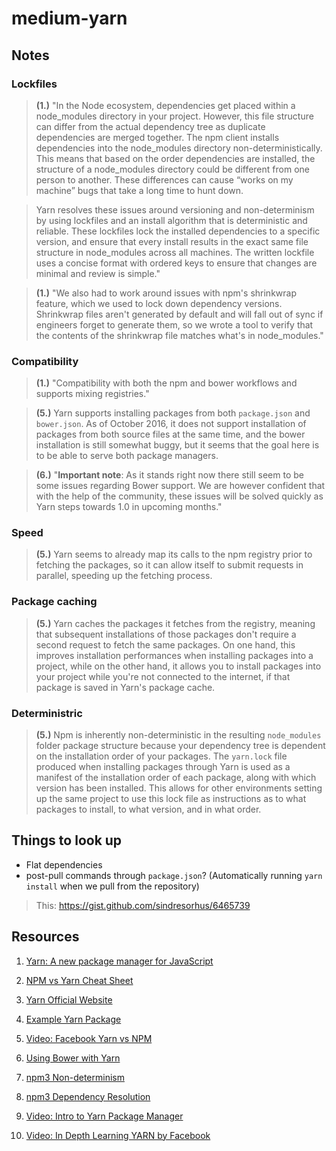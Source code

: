 # medium-yarn

## Notes

### Lockfiles

> **(1.)** "In the Node ecosystem, dependencies get placed within a node_modules directory in your project. However, this file structure can differ from the actual dependency tree as duplicate dependencies are merged together. The npm client installs dependencies into the node_modules directory non-deterministically. This means that based on the order dependencies are installed, the structure of a node_modules directory could be different from one person to another. These differences can cause “works on my machine” bugs that take a long time to hunt down.

> Yarn resolves these issues around versioning and non-determinism by using lockfiles and an install algorithm that is deterministic and reliable. These lockfiles lock the installed dependencies to a specific version, and ensure that every install results in the exact same file structure in node_modules across all machines. The written lockfile uses a concise format with ordered keys to ensure that changes are minimal and review is simple."


> **(1.)** "We also had to work around issues with npm's shrinkwrap feature, which we used to lock down dependency versions. Shrinkwrap files aren't generated by default and will fall out of sync if engineers forget to generate them, so we wrote a tool to verify that the contents of the shrinkwrap file matches what's in node_modules."

### Compatibility

> **(1.)** "Compatibility with both the npm and bower workflows and supports mixing registries."

> **(5.)** Yarn supports installing packages from both `package.json` and `bower.json`. As of October 2016, it does not support installation of packages from both source files at the same time, and the bower installation is still somewhat buggy, but it seems that the goal here is to be able to serve both package managers.

> **(6.)** "**Important note**: As it stands right now there still seem to be some issues regarding Bower support. We are however confident that with the help of the community, these issues will be solved quickly as Yarn steps towards 1.0 in upcoming months."

### Speed

> **(5.)** Yarn seems to already map its calls to the npm registry prior to fetching the packages, so it can allow itself to submit requests in parallel, speeding up the fetching process.

### Package caching

> **(5.)** Yarn caches the packages it fetches from the registry, meaning that subsequent installations of those packages don't require a second request to fetch the same packages. On one hand, this improves installation performances when installing packages into a project, while on the other hand, it allows you to install packages into your project while you're not connected to the internet, if that package is saved in Yarn's package cache.

### Deterministric
> **(5.)** Npm is inherently non-deterministic in the resulting `node_modules` folder package structure because your dependency tree is dependent on the installation order of your packages. The `yarn.lock` file produced when installing packages through Yarn is used as a manifest of the installation order of each package, along with which version has been installed. This allows for other environments setting up the same project to use this lock file as instructions as to what packages to install, to what version, and in what order.

## Things to look up

+ Flat dependencies
+ post-pull commands through `package.json`? (Automatically running `yarn install` when we pull from the repository)

>This: https://gist.github.com/sindresorhus/6465739

## Resources

1. [Yarn: A new package manager for JavaScript](https://code.facebook.com/posts/1840075619545360)

2. [NPM vs Yarn Cheat Sheet](https://shift.infinite.red/npm-vs-yarn-cheat-sheet-8755b092e5cc#.g0kr8shvb)

3. [Yarn Official Website](https://yarnpkg.com)

4. [Example Yarn Package](https://github.com/yarnpkg/example-yarn-package)

5. [Video: Facebook Yarn vs NPM](https://www.youtube.com/watch?v=hMk_9RjX5KE)

6. [Using Bower with Yarn](https://bower.io/blog/2016/using-bower-with-yarn/)

7. [npm3 Non-determinism](https://docs.npmjs.com/how-npm-works/npm3-nondet)

8. [npm3 Dependency Resolution](https://docs.npmjs.com/how-npm-works/npm3)

9. [Video: Intro to Yarn Package Manager](https://www.youtube.com/watch?v=7n467QmiANM)

10. [Video: In Depth Learning YARN by Facebook](https://www.youtube.com/watch?v=9ZxwISnnBOU)

